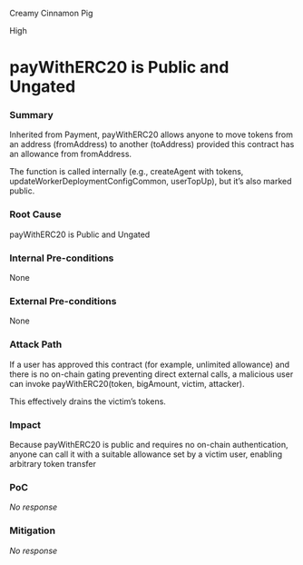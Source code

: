 Creamy Cinnamon Pig

High

# payWithERC20 is Public and Ungated

### Summary

Inherited from Payment, payWithERC20 allows anyone to move tokens from an address (fromAddress) to another (toAddress) provided this contract has an allowance from fromAddress.

The function is called internally (e.g., createAgent with tokens, updateWorkerDeploymentConfigCommon, userTopUp), but it’s also marked public.



### Root Cause

payWithERC20 is Public and Ungated


### Internal Pre-conditions

None

### External Pre-conditions

None

### Attack Path

If a user has approved this contract (for example, unlimited allowance) and there is no on-chain gating preventing direct external calls, a malicious user can invoke payWithERC20(token, bigAmount, victim, attacker).

This effectively drains the victim’s tokens.


### Impact

Because payWithERC20 is public and requires no on-chain authentication, anyone can call it with a suitable allowance set by a victim user, enabling arbitrary token transfer

### PoC

_No response_

### Mitigation

_No response_